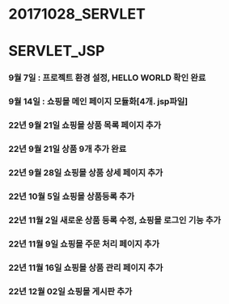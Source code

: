 # 20171028_SERVLET
# SERVLET_JSP
### 9월 7일 : 프로젝트 환경 설정,  HELLO WORLD 확인 완료
### 9월 14일 : 쇼핑몰 메인 페이지 모듈화[4개. jsp파일]
### 22년 9월 21일 쇼핑몰 상품 목록 페이지 추가
### 22년 9월 21일 상품 9개 추가 완료
### 22년 9월 28일 쇼핑몰 상품 상세 페이지 추가
### 22년 10월 5일 쇼핑몰 상품등록 추가
### 22년 11월 2일 새로운 상품 등록 수정, 쇼핑몰 로그인 기능 추가
### 22년 11월 9일 쇼핑몰 주문 처리 페이지 추가
### 22년 11월 16일 쇼핑몰 상품 관리 페이지 추가 
### 22년 12월 02일 쇼핑몰 게시판 추가